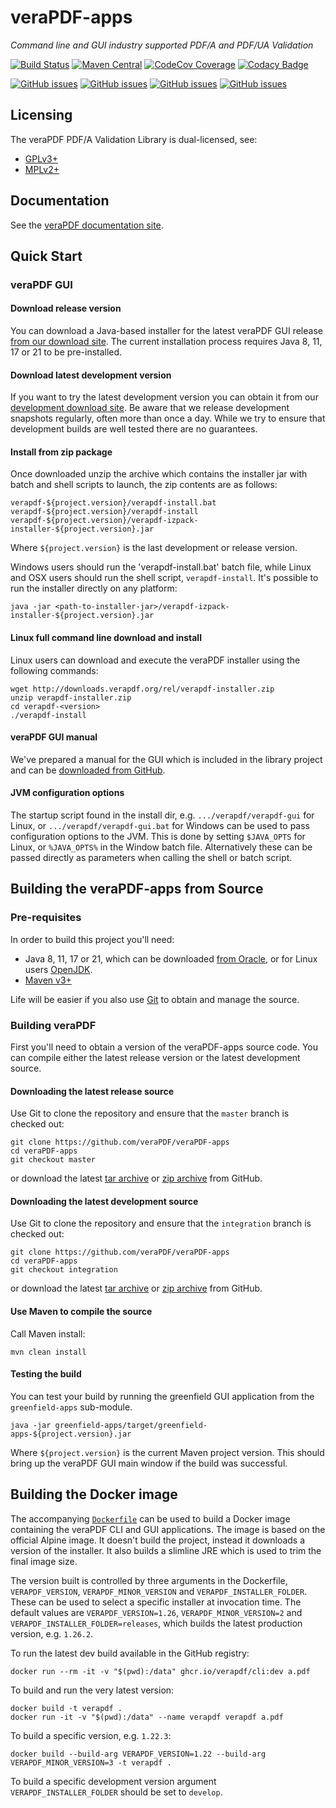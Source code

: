 # veraPDF-apps

*Command line and GUI industry supported PDF/A and PDF/UA Validation*

[![Build Status](https://jenkins.openpreservation.org/job/veraPDF/job/1.27/job/apps-arlington/badge/icon)](https://jenkins.openpreservation.org/job/veraPDF/job/1.27/job/apps-arlington/ "OPF Jenkins")
[![Maven Central](https://img.shields.io/maven-central/v/org.verapdf/verapdf-apps.svg)](https://repo1.maven.org/maven2/org/verapdf/verapdf-apps/ "Maven central")
[![CodeCov Coverage](https://img.shields.io/codecov/c/github/veraPDF/veraPDF-apps.svg)](https://codecov.io/gh/veraPDF/veraPDF-apps/ "CodeCov coverage")
[![Codacy Badge](https://app.codacy.com/project/badge/Grade/ac55527c6ac04c3ab57c932c85c9be4d)](https://app.codacy.com/gh/veraPDF/veraPDF-apps/dashboard?utm_source=gh&utm_medium=referral&utm_content=&utm_campaign=Badge_grade "Codacy grade")

[![GitHub issues](https://img.shields.io/github/issues/veraPDF/veraPDF-library.svg)](https://github.com/veraPDF/veraPDF-library/issues "Open issues on GitHub")
[![GitHub issues](https://img.shields.io/github/issues-closed/veraPDF/veraPDF-library.svg)](https://github.com/veraPDF/veraPDF-library/issues?q=is%3Aissue+is%3Aclosed "Closed issues on GitHub")
[![GitHub issues](https://img.shields.io/github/issues-pr/veraPDF/veraPDF-apps.svg)](https://github.com/veraPDF/veraPDF-apps/pulls "Open pull requests on GitHub")
[![GitHub issues](https://img.shields.io/github/issues-pr-closed/veraPDF/veraPDF-apps.svg)](https://github.com/veraPDF/veraPDF-apps/pulls?q=is%3Apr+is%3Aclosed "Closed pull requests on GitHub")

Licensing
---------
The veraPDF PDF/A Validation Library is dual-licensed, see:

- [GPLv3+](LICENSE.GPL "GNU General Public License, version 3")
- [MPLv2+](LICENSE.MPL "Mozilla Public License, version 2.0")

## Documentation

See the [veraPDF documentation site](https://docs.verapdf.org/).

## Quick Start

### veraPDF GUI

#### Download release version

You can download a Java-based installer for the latest veraPDF GUI release [from our download site](https://software.verapdf.org/rel/verapdf-installer.zip). The current installation process requires Java 8, 11, 17 or 21 to be pre-installed.

#### Download latest development version

If you want to try the latest development version you can obtain it from our [development download site](https://software.verapdf.org/dev/verapdf-installer.zip). Be aware that we release development snapshots regularly, often more than once a day. While we try to ensure that development builds are well tested there are no guarantees.

#### Install from zip package

Once downloaded unzip the archive which contains the installer jar with batch and shell scripts to launch, the zip contents are as follows:

    verapdf-${project.version}/verapdf-install.bat
    verapdf-${project.version}/verapdf-install
    verapdf-${project.version}/verapdf-izpack-installer-${project.version}.jar

Where `${project.version}` is the last development or release version.

Windows users should run the 'verapdf-install.bat' batch file, while Linux and OSX users should run the shell script, `verapdf-install`. It's possible to run the installer directly on any platform:

    java -jar <path-to-installer-jar>/verapdf-izpack-installer-${project.version}.jar

#### Linux full command line download and install

Linux users can download and execute the veraPDF installer using the following commands:

    wget http://downloads.verapdf.org/rel/verapdf-installer.zip
    unzip verapdf-installer.zip
    cd verapdf-<version>
    ./verapdf-install

#### veraPDF GUI manual

We've prepared a manual for the GUI which is included in the library project and can be [downloaded from GitHub](https://github.com/veraPDF/veraPDF-apps/raw/integration/veraPDFPDFAConformanceCheckerGUI.pdf).

#### JVM configuration options

The startup script found in the install dir, e.g. `.../verapdf/verapdf-gui` for Linux, or `.../verapdf/verapdf-gui.bat` for Windows can be used to pass
configuration options to the JVM. This is done by setting `$JAVA_OPTS` for Linux, or `%JAVA_OPTS%` in the Window batch file. Alternatively these can be
passed directly as parameters when calling the shell or batch script.

## Building the veraPDF-apps from Source

### Pre-requisites

In order to build this project you'll need:

- Java 8, 11, 17 or 21, which can be downloaded [from Oracle](https://www.oracle.com/technetwork/java/javase/downloads/index.html), or for Linux users [OpenJDK](https://openjdk.java.net/install/index.html).
- [Maven v3+](https://maven.apache.org/)

Life will be easier if you also use [Git](https://git-scm.com/) to obtain and manage the source.

### Building veraPDF

First you'll need to obtain a version of the veraPDF-apps source code. You can compile either the latest release version or the latest development source.

#### Downloading the latest release source

Use Git to clone the repository and ensure that the `master` branch is checked out:

    git clone https://github.com/veraPDF/veraPDF-apps
    cd veraPDF-apps
    git checkout master

or download the latest [tar archive](https://github.com/veraPDF/veraPDF-apps/archive/master.tar.gz "veraPDF-apps latest GitHub tar archive") or [zip archive](https://github.com/veraPDF/veraPDF-apps/archive/master.zip "veraPDF-apps latest GitHub zip archive") from GitHub.

#### Downloading the latest development source

Use Git to clone the repository and ensure that the `integration` branch is checked out:

    git clone https://github.com/veraPDF/veraPDF-apps
    cd veraPDF-apps
    git checkout integration

or download the latest [tar archive](https://github.com/veraPDF/veraPDF-apps/archive/integration.tar.gz "veraPDF-apps latest GitHub tar archive") or [zip archive](https://github.com/veraPDF/veraPDF-apps/archive/integration.zip "veraPDF-apps latest GitHub zip archive") from GitHub.

#### Use Maven to compile the source

Call Maven install:

    mvn clean install

#### Testing the build

You can test your build by running the greenfield GUI application from the `greenfield-apps` sub-module.

    java -jar greenfield-apps/target/greenfield-apps-${project.version}.jar

Where `${project.version}` is the current Maven project version. This should bring up the veraPDF GUI main window if the build was successful.

## Building the Docker image

The accompanying [`Dockerfile`](Dockerfile) can be used to build a Docker image containing the veraPDF CLI and GUI applications. The image is based on the official Alpine image. It doesn't build the project, instead it downloads a version of the installer. It also builds a slimline JRE which is used to trim the final image size.

The version built is controlled by three arguments in the Dockerfile, `VERAPDF_VERSION`, `VERAPDF_MINOR_VERSION` and `VERAPDF_INSTALLER_FOLDER`. These can be used to select a specific installer at invocation time. The default values are `VERAPDF_VERSION=1.26`, `VERAPDF_MINOR_VERSION=2` and `VERAPDF_INSTALLER_FOLDER=releases`, which builds the latest production version, e.g. `1.26.2`.

To run the latest dev build available in the GitHub registry:

    docker run --rm -it -v "$(pwd):/data" ghcr.io/verapdf/cli:dev a.pdf 

To build and run the very latest version:

    docker build -t verapdf .
    docker run -it -v "$(pwd):/data" --name verapdf verapdf a.pdf 

To build a specific version, e.g. `1.22.3`:

    docker build --build-arg VERAPDF_VERSION=1.22 --build-arg VERAPDF_MINOR_VERSION=3 -t verapdf .

To build a specific development version argument `VERAPDF_INSTALLER_FOLDER` should be set to `develop`.

